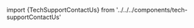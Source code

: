 import {TechSupportContactUs} from '../../../components/tech-supportContactUs'


<WrapperComponent slots="content"  theme="light" className="volume-content"/>

<TechSupportContactUs/>